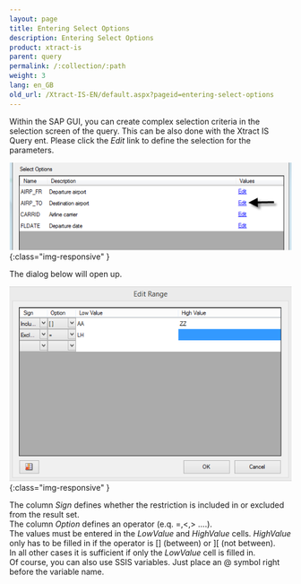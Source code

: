 ```yaml
---
layout: page
title: Entering Select Options
description: Entering Select Options
product: xtract-is
parent: query
permalink: /:collection/:path
weight: 3
lang: en_GB
old_url: /Xtract-IS-EN/default.aspx?pageid=entering-select-options
---
```


Within the SAP GUI, you can create complex selection criteria in the selection screen of the query. This can be also done with the Xtract IS Query ent.
Please click the *Edit* link to define the selection for the parameters.

![Selection-Options-Fill-01](/img/content/Selection-Options-Fill-01.png){:class="img-responsive" }

The dialog below will open up.

![Selection-Options-Fill-02](/img/content/Selection-Options-Fill-02.png){:class="img-responsive" }

The column *Sign* defines whether the restriction is included in or excluded from the result set. <br>
The column *Option* defines an operator (e.q. =,<,> ....). <br>
The values must be entered in the *LowValue* and *HighValue* cells. *HighValue* only has to be filled in if the operator is [] (between) or ][ (not between).<br>
In all other cases it is sufficient if only the *LowValue* cell is filled in.<br>
Of course, you can also use SSIS variables. Just place an @ symbol right before the variable name.